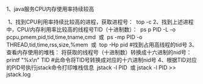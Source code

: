 1、java服务CPU内存使用率持续较高

​    1、找到CPU利用率持续比较高的进程，获取进程号：
​        top -c
​    2、找到上述进程中，CPU/内存利用率比较高的线程号TID（十进制数）：
​        ps p PID -L -o pcpu,pmem,pid,tid,time,tname,cmd
​        或
​        ps -mp PID -o THREAD,tid,time,rss,size,%mem
​        或
​        top -Hp pid         #找到占用高线程的tid号
​    3、查看内存使用的堆栈：
​        将获取的线程号（十进制数）转换成十六进制的nid号：
​        printf "%x\n" TID     #此命令将TID号转换成对应的十六进制nid号
​    4、根据TID对应的PID号执行jstack命令打印堆栈信息
​        jstack -l PID 
​        或
​        jstack -l PID >> jstack.log
